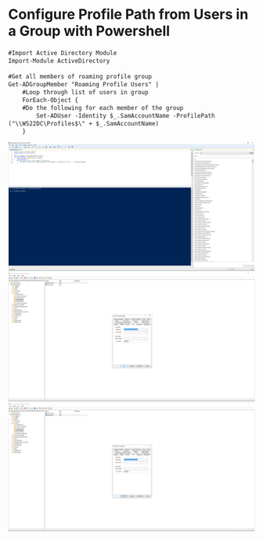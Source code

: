 <h1>Configure Profile Path from Users in a Group with Powershell</h1>

```
#Import Active Directory Module
Import-Module ActiveDirectory

#Get all members of roaming profile group
Get-ADGroupMember "Roaming Profile Users" |
    #Loop through list of users in group
    ForEach-Object {
    #Do the following for each member of the group
        Set-ADUser -Identity $_.SamAccountName -ProfilePath ("\\WS22DC\Profiles$\" + $_.SamAccountName)
    }
```

![Roaming](https://github.com/whuynhit/ActiveDirectory/blob/main/How%20to%20use%20Powershell%20with%20Active%20Directory/Configure%20Profile%20Path%20from%20Users%20in%20a%20Group%20with%20Powershell/sub/1.png)
![Roaming](https://github.com/whuynhit/ActiveDirectory/blob/main/How%20to%20use%20Powershell%20with%20Active%20Directory/Configure%20Profile%20Path%20from%20Users%20in%20a%20Group%20with%20Powershell/sub/2.png)
![Roaming](https://github.com/whuynhit/ActiveDirectory/blob/main/How%20to%20use%20Powershell%20with%20Active%20Directory/Configure%20Profile%20Path%20from%20Users%20in%20a%20Group%20with%20Powershell/sub/3.png)
